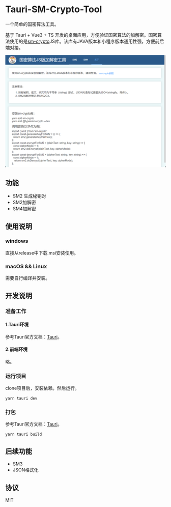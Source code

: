 # Tauri-SM-Crypto-Tool

一个简单的国密算法工具。

基于 Tauri + Vue3 + TS 开发的桌面应用，方便验证国密算法的加解密。国密算法使用的是[sm-crypto](https://github.com/JuneAndGreen/sm-crypto)JS库。该库有JAVA版本和小程序版本通用性强，方便前后端对接。

![](./release/应用界面.png)

## 功能

* SM2 生成秘钥对
* SM2加解密
* SM4加解密

## 使用说明

### windows

直接从release中下载.msi安装使用。

### macOS && Linux

需要自行编译并安装。

## 开发说明

### 准备工作

#### 1.Tauri环境

参考Tauri官方文档：[Tauri](https://tauri.app/zh/v1/guides/getting-started/prerequisites)。

#### 2.前端环境

略。

### 运行项目

clone项目后，安装依赖。然后运行。

``` shell
yarn tauri dev
```

### 打包

参考Tauri官方文档：[Tauri](https://tauri.app/zh/v1/guides/building/)。

``` shell
yarn tauri build
```

## 后续功能

* SM3
* JSON格式化

## 协议

MIT
